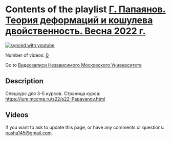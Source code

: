# Contents of the playlist [Г. Папаянов. Теория деформаций и кошулева двойственность. Весна 2022 г.](https://www.youtube.com/playlist?list=PLp9ABVh6_x4HmPysokg9EmRkJTeXjjGMy)

[![synced with youtube](https://img.shields.io/github/last-commit/mathphysschool/mathphysschool.github.io/autoupdate1?label=synced%20with%20youtube)](https://github.com/mathphysschool/mathphysschool.github.io/commits/autoupdate1)

Number of videos: [0](#videos)

Go to [Видеозаписи Независимого Московского Университета](../README.md)

## Description

Спецкурс для 3-5 курсов.
Страница курса:
<https://ium.mccme.ru/s22/s22-Papayanov.html>

## Videos



 If you want to ask to update this page, or have any comments or questions: <pasha145@gmail.com>.